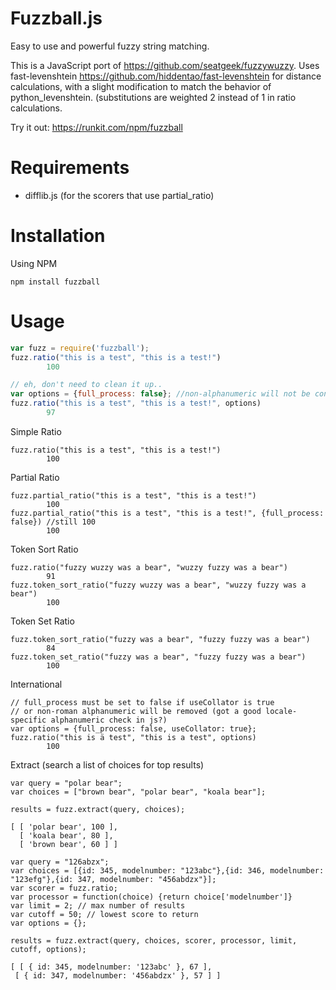 Fuzzball.js
==========

Easy to use and powerful fuzzy string matching. 

This is a JavaScript port of <https://github.com/seatgeek/fuzzywuzzy>. Uses fast-levenshtein <https://github.com/hiddentao/fast-levenshtein> for distance calculations, with a slight modification to match the behavior of python_levenshtein. (substitutions are weighted 2 instead of 1 in ratio calculations.

Try it out: <https://runkit.com/npm/fuzzball>

Requirements
============

-  difflib.js   (for the scorers that use partial_ratio)

Installation
============

Using NPM

    npm install fuzzball

Usage
=====

```javascript
var fuzz = require('fuzzball');
fuzz.ratio("this is a test", "this is a test!")
        100

// eh, don't need to clean it up..
var options = {full_process: false}; //non-alphanumeric will not be converted whitespace if false, default true
fuzz.ratio("this is a test", "this is a test!", options) 
        97
```

Simple Ratio

```
fuzz.ratio("this is a test", "this is a test!")
        100
```

Partial Ratio

```
fuzz.partial_ratio("this is a test", "this is a test!")
        100
fuzz.partial_ratio("this is a test", "this is a test!", {full_process: false}) //still 100
        100
```

Token Sort Ratio


```
fuzz.ratio("fuzzy wuzzy was a bear", "wuzzy fuzzy was a bear")
        91
fuzz.token_sort_ratio("fuzzy wuzzy was a bear", "wuzzy fuzzy was a bear")
        100
```

Token Set Ratio


```
fuzz.token_sort_ratio("fuzzy was a bear", "fuzzy fuzzy was a bear")
        84
fuzz.token_set_ratio("fuzzy was a bear", "fuzzy fuzzy was a bear")
        100
```

International

```
// full_process must be set to false if useCollator is true
// or non-roman alphanumeric will be removed (got a good locale-specific alphanumeric check in js?)
var options = {full_process: false, useCollator: true};
fuzz.ratio("this is ä test", "this is a test", options)
        100
```


Extract (search a list of choices for top results)

```
var query = "polar bear";
var choices = ["brown bear", "polar bear", "koala bear"];

results = fuzz.extract(query, choices);

[ [ 'polar bear', 100 ],
  [ 'koala bear', 80 ],
  [ 'brown bear', 60 ] ]
```


```
var query = "126abzx";
var choices = [{id: 345, modelnumber: "123abc"},{id: 346, modelnumber: "123efg"},{id: 347, modelnumber: "456abdzx"}];
var scorer = fuzz.ratio;
var processor = function(choice) {return choice['modelnumber']}
var limit = 2; // max number of results
var cutoff = 50; // lowest score to return
var options = {}; 

results = fuzz.extract(query, choices, scorer, processor, limit, cutoff, options);

[ [ { id: 345, modelnumber: '123abc' }, 67 ],
 [ { id: 347, modelnumber: '456abdzx' }, 57 ] ]
```
